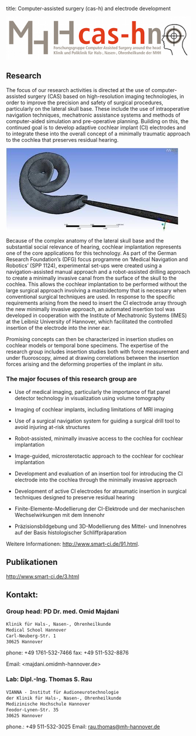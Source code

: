title: Computer-assisted surgery (cas-h) and electrode development

![cash-logo](majdani/cas-h.jpg)

## Research

The focus of our research activities is directed at the use of computer-assisted surgery (CAS) based on high-resolution imaging technologies, in order to improve the precision and safety of surgical procedures, particularly on the lateral skull base. These include the use of intraoperative navigation techniques, mechatronic assistance systems and methods of computer-aided simulation and pre-operative planning. Building on this, the continued goal is to develop adaptive cochlear implant (CI) electrodes and to integrate these into the overall concept of a minimally traumatic approach to the cochlea that preserves residual hearing.

![Simulation of a CI insertion](majdani/rtemagicc_rau_02.jpg)

Because of the complex anatomy of the lateral skull base and the substantial social relevance of hearing, cochlear implantation represents one of the core applications for this technology. As part of the German Research Foundation’s (DFG) focus programme on ‘Medical Navigation and Robotics’ (SPP 1124), experimental set-ups were created using a navigation-assisted manual approach and a robot-assisted drilling approach to create a minimally invasive canal from the surface of the skull to the cochlea. This allows the cochlear implantation to be performed without the large surgical approach involving a mastoidectomy that is necessary when conventional surgical techniques are used. In response to the specific requirements arising from the need to insert the CI electrode array through the new minimally invasive approach, an automated insertion tool was developed in cooperation with the Institute of Mechatronic Systems (IMES) at the Leibniz University of Hannover, which facilitated the controlled insertion of the electrode into the inner ear.

Promising concepts can then be characterized in insertion studies on cochlear models or temporal bone specimens. The expertise of the research group includes insertion studies both with force measurement and under fluoroscopy, aimed at drawing correlations between the insertion forces arising and the deforming properties of the implant *in situ*.

### The major focuses of this research group are

-   Use of medical imaging, particularly the importance of flat panel detector technology in visualization using volume tomography

-   Imaging of cochlear implants, including limitations of MRI imaging

-   Use of a surgical navigation system for guiding a surgical drill tool to avoid injuring at-risk structures

-   Robot-assisted, minimally invasive access to the cochlea for cochlear implantation

-   Image-guided, microsterotactic approach to the cochlear for cochlear implantation

-   Development and evaluation of an insertion tool for introducing the CI electrode into the cochlea through the minimally invasive approach

-   Development of active CI electrodes for atraumatic insertion in surgical techniques designed to preserve residual hearing

-   Finite-Elemente-Modellierung der CI-Elektrode und der mechanischen Wechselwirkungen mit dem Innenohr


-   Präzisionsbildgebung und 3D-Modellierung des Mittel- und Innenohres auf der Basis histologischer Schliffpräparation


Weitere Informationen: <http://www.smart-ci.de/91.html>.



## Publikationen

<http://www.smart-ci.de/3.html>


## Kontakt:

### Group head: PD Dr. med. Omid Majdani


    Klinik für Hals-, Nasen-, Ohrenheilkunde
    Medical School Hannover
    Carl-Neuberg-Str. 1
    30625 Hannover

phone: +49 1761-532-7466
fax: +49 511-532-8876

Email: <majdani.omidmh-hannover.de>

### Lab: Dipl.-Ing. Thomas S. Rau

    VIANNA - Institut für Audioneurotechnologie
    der Klinik für Hals-, Nasen-, Ohrenheilkunde
    Medizinische Hochschule Hannover
    Feodor-Lynen-Str. 35
    30625 Hannover

phone.: +49 511-532-3025
Email: <rau.thomas@mh-hannover.de>


